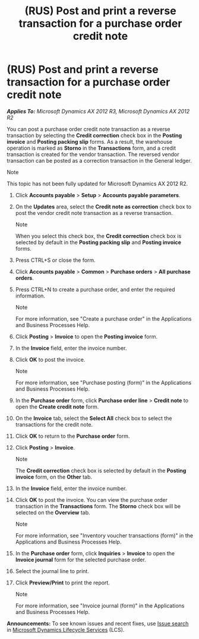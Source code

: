 ﻿---
title: (RUS) Post and print a reverse transaction for a purchase order credit note
TOCTitle: (RUS) Post and print a reverse transaction for a purchase order credit note
ms:assetid: f07df8df-ebc3-46e9-82da-725dad573364
ms:mtpsurl: https://technet.microsoft.com/en-us/library/JJ678592(v=AX.60)
ms:contentKeyID: 49388074
ms.date: 04/18/2014
mtps_version: v=AX.60
---

# (RUS) Post and print a reverse transaction for a purchase order credit note 


_**Applies To:** Microsoft Dynamics AX 2012 R3, Microsoft Dynamics AX 2012 R2_

You can post a purchase order credit note transaction as a reverse transaction by selecting the **Credit correction** check box in the **Posting invoice** and **Posting packing slip** forms. As a result, the warehouse operation is marked as **Storno** in the **Transactions** form, and a credit transaction is created for the vendor transaction. The reversed vendor transaction can be posted as a correction transaction in the General ledger.


> [!NOTE]
> <P>This topic has not been fully updated for Microsoft Dynamics AX 2012 R2.</P>



1.  Click **Accounts payable** \> **Setup** \> **Accounts payable parameters**.

2.  On the **Updates** area, select the **Credit note as correction** check box to post the vendor credit note transaction as a reverse transaction.
    

    > [!NOTE]
    > <P>When you select this check box, the <STRONG>Credit correction</STRONG> check box is selected by default in the <STRONG>Posting packing slip</STRONG> and <STRONG>Posting invoice</STRONG> forms.</P>



3.  Press CTRL+S or close the form.

4.  Click **Accounts payable** \> **Common** \> **Purchase orders** \> **All purchase orders**.

5.  Press CTRL+N to create a purchase order, and enter the required information.
    

    > [!NOTE]
    > <P>For more information, see "Create a purchase order" in the Applications and Business Processes Help.</P>



6.  Click **Posting** \> **Invoice** to open the **Posting invoice** form.

7.  In the **Invoice** field, enter the invoice number.

8.  Click **OK** to post the invoice.
    

    > [!NOTE]
    > <P>For more information, see "Purchase posting (form)" in the Applications and Business Processes Help.</P>



9.  In the **Purchase order** form, click **Purchase order line** \> **Credit note** to open the **Create credit note** form.

10. On the **Invoice** tab, select the **Select All** check box to select the transactions for the credit note.

11. Click **OK** to return to the **Purchase order** form.

12. Click **Posting** \> **Invoice**.
    

    > [!NOTE]
    > <P>The <STRONG>Credit correction</STRONG> check box is selected by default in the <STRONG>Posting invoice</STRONG> form, on the <STRONG>Other</STRONG> tab.</P>



13. In the **Invoice** field, enter the invoice number.

14. Click **OK** to post the invoice. You can view the purchase order transaction in the **Transactions** form. The **Storno** check box will be selected on the **Overview** tab.
    

    > [!NOTE]
    > <P>For more information, see "Inventory voucher transactions (form)" in the Applications and Business Processes Help.</P>



15. In the **Purchase order** form, click **Inquiries** \> **Invoice** to open the **Invoice journal** form for the selected purchase order.

16. Select the journal line to print.

17. Click **Preview/Print** to print the report.
    

    > [!NOTE]
    > <P>For more information, see "Invoice journal (form)" in the Applications and Business Processes Help.</P>


  
**Announcements:** To see known issues and recent fixes, use [Issue search](http://go.microsoft.com/fwlink/?linkid=389258) in [Microsoft Dynamics Lifecycle Services](http://go.microsoft.com/fwlink/?linkid=306505) (LCS).

